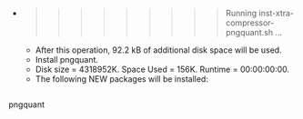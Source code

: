 * >>>>>>>>> Running inst-xtra-compressor-pngquant.sh ...
  * After this operation, 92.2 kB of additional disk space will be used.
  * Install pngquant.
  * Disk size = 4318952K. Space Used = 156K. Runtime = 00:00:00:00.
  * The following NEW packages will be installed:
  ```bash
pngquant
  ```
